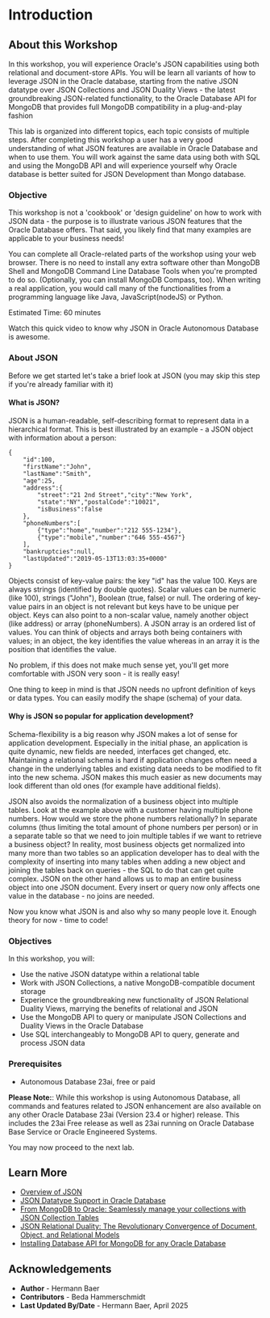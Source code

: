 # Introduction

## About this Workshop

In this workshop, you will experience Oracle's JSON capabilities using both relational and document-store APIs. You will be learn all variants of how to leverage JSON in the Oracle database, starting from the native JSON datatype over JSON Collections and JSON Duality Views - the latest groundbreaking JSON-related functionality, to the Oracle Database API for MongoDB that provides full MongoDB compatibility in a plug-and-play fashion

This lab is organized into different topics, each topic consists of multiple steps. After completing this workshop a user has a very good understanding of what JSON features are available in Oracle Database and when to use them. You will work against the same data using both with SQL and using the MongoDB API and will experience yourself why Oracle database is better suited for JSON Development than Mongo database.

### Objective

This workshop is not a 'cookbook' or 'design guideline' on how to work with JSON data - the purpose is to illustrate various JSON features that the Oracle Database offers. That said, you likely find that many examples are applicable to your business needs!

You can complete all Oracle-related parts of the workshop using your web browser. There is no need to install any extra software other than MongoDB Shell and MongoDB Command Line Database Tools when you're prompted to do so. (Optionally, you can install MongoDB Compass, too). When writing a real application, you would call many of the functionalities from a programming language like Java, JavaScript(nodeJS) or Python.

Estimated Time:  60 minutes

Watch this quick video to know why JSON in Oracle Autonomous Database is awesome.

[](youtube:yiGFO139ftg)


### About JSON

Before we get started let's take a brief look at JSON (you may skip this step if you're already familiar with it)

#### What is JSON?

JSON is a human-readable, self-describing format to represent data in a hierarchical format. This is best illustrated by an example - a JSON object with information about a person:

```
{
	"id":100,
	"firstName":"John",
	"lastName":"Smith",
	"age":25,
	"address":{
		"street":"21 2nd Street","city":"New York",
		"state":"NY","postalCode":"10021",	 
		"isBusiness":false	
	},	
	"phoneNumbers":[		
		{"type":"home","number":"212 555-1234"},	
		{"type":"mobile","number":"646 555-4567"}
	],
	"bankruptcies":null,
	"lastUpdated":"2019-05-13T13:03:35+0000"
}
```

Objects consist of key-value pairs: the key "id" has the value 100. Keys are always strings (identified by double quotes). Scalar values can be numeric (like 100), strings ("John"), Boolean (true, false) or null. The ordering of key-value pairs in an object is not relevant but keys have to be unique per object. Keys can also point to a non-scalar value, namely another object (like address) or array (phoneNumbers). A JSON array is an ordered list of values. You can think of objects and arrays both being containers with values; in an object, the key identifies the value whereas in an array it is the position that identifies the value.

No problem, if this does not make much sense yet, you'll get more comfortable with JSON very soon - it is really easy!

One thing to keep in mind is that JSON needs no upfront definition of keys or data types. You can easily modify the shape (schema) of your data.


#### Why is JSON so popular for application development?

Schema-flexibility is a big reason why JSON makes a lot of sense for application development. Especially in the initial phase, an application is quite dynamic, new fields are needed, interfaces get changed, etc. Maintaining a relational schema is hard if application changes often need a change in the underlying tables and existing data needs to be modified to fit into the new schema. JSON makes this much easier as new documents may look different than old ones (for example have additional fields).

JSON also avoids the normalization of a business object into multiple tables. Look at the example above with a customer having multiple phone numbers. How would we store the phone numbers relationally? In separate columns (thus limiting the total amount of phone numbers per person) or in a separate table so that we need to join multiple tables if we want to retrieve a business object? In reality, most business objects get normalized into many more than two tables so an application developer has to deal with the complexity of inserting into many tables when adding a new object and joining the tables back on queries - the SQL to do that can get quite complex. JSON on the other hand allows us to map an entire business object into one JSON document. Every insert or query now only affects one value in the database - no joins are needed.

Now you know what JSON is and also why so many people love it. Enough theory for now - time to code!

### Objectives

In this workshop, you will: 
*	Use the native JSON datatype within a relational table
*   Work with JSON Collections, a native MongoDB-compatible document storage
*   Experience the groundbreaking new functionality of JSON Relational Duality Views, marrying the benefits of relational and JSON
*	Use the MongoDB API to query or manipulate JSON Collections and Duality Views in the Oracle Database
*	Use SQL interchangeably to MongoDB API to query, generate and process JSON data

### Prerequisites

- Autonomous Database 23ai, free or paid

**Please Note:**: While this workshop is using Autonomous Database, all commands and features related to JSON enhancement are also available on any other Oracle Database 23ai (Version 23.4 or higher) release. This includes the 23ai Free release as well as 23ai running on Oracle Database Base Service or Oracle Engineered Systems.

You may now proceed to the next lab.

## Learn More

* [Overview of JSON](https://docs.oracle.com/en/database/oracle/oracle-database/23/adjsn/json-data.html#GUID-B2D82ED4-B007-4019-8B53-9D0CDA81C4FA)
* [JSON Datatype Support in Oracle Database](https://blogs.oracle.com/database/post/json-datatype-support-in-oracle-21c)
* [From MongoDB to Oracle: Seamlessly manage your collections with JSON Collection Tables](https://medium.com/oracledevs/from-mongodb-to-oracle-seamlessly-manage-your-collections-with-json-collection-tables-85ff1f4ce231)
* [JSON Relational Duality: The Revolutionary Convergence of Document, Object, and Relational Models](https://blogs.oracle.com/database/post/json-relational-duality-app-dev)
* [Installing Database API for MongoDB for any Oracle Database ](https://blogs.oracle.com/database/post/installing-database-api-for-mongodb-for-any-oracle-database)

## Acknowledgements

* **Author** - Hermann Baer
* **Contributors** -  Beda Hammerschmidt
* **Last Updated By/Date** - Hermann Baer, April 2025